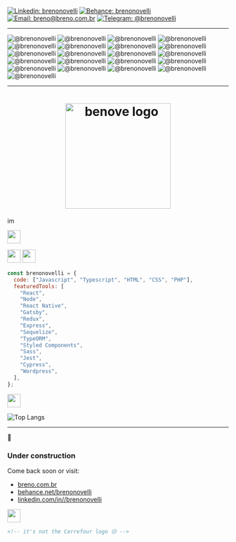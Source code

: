 [![Linkedin: brenonovelli](https://img.shields.io/badge/-brenonovelli-0077B5?style=for-the-badge&logo=Linkedin&logoColor=white)](https://www.linkedin.com/in/brenonovelli/)
[![Behance: brenonovelli](https://img.shields.io/badge/-brenonovelli-1769FF?style=for-the-badge&logo=Behance&logoColor=white)](https://www.behance.com/brenonovelli/)
[![Email: breno@breno.com.br](https://img.shields.io/badge/-breno@breno.com.br-D14836?style=for-the-badge&logo=Gmail&labelColor=&logoColor=white)](mailto:breno@breno.com.br)
[![Telegram: @brenonovelli](https://img.shields.io/badge/-@brenonovelli-2CA5E0?style=for-the-badge&logo=Telegram&labelColor=&logoColor=white)](https://t.me/brenonovelli)

---

![ @brenonovelli](https://img.shields.io/badge/JavaScript-282A37?style=for-the-badge&logo=JavaScript)
![ @brenonovelli](https://img.shields.io/badge/TypeScript-eeeeee?style=for-the-badge&logo=TypeScript)
![ @brenonovelli](https://img.shields.io/badge/HTML5-E34F26?style=for-the-badge&logo=HTML5&logoColor=white)
![ @brenonovelli](https://img.shields.io/badge/CSS3-1572B6?style=for-the-badge&logo=CSS3)
![ @brenonovelli](https://img.shields.io/badge/React-0088CC?style=for-the-badge&logo=React&logoColor=white)
![ @brenonovelli](https://img.shields.io/badge/Node.JS-339933?style=for-the-badge&logo=Node.JS&logoColor=white)
![ @brenonovelli](https://img.shields.io/badge/Next.js-111111?style=for-the-badge&logo=Next.js)
![ @brenonovelli](https://img.shields.io/badge/Gatsby-663399?style=for-the-badge&logo=Gatsby)
![ @brenonovelli](https://img.shields.io/badge/Redux-764ABC?style=for-the-badge&logo=Redux)
![ @brenonovelli](https://img.shields.io/badge/Styled_Components-DB7093?style=for-the-badge&logo=styled-components&logoColor=white)
![ @brenonovelli](https://img.shields.io/badge/Sass-CC6699?style=for-the-badge&logo=Sass&logoColor=white)
![ @brenonovelli](https://img.shields.io/badge/Storybook-FF4785?style=for-the-badge&logo=Storybook&logoColor=white)
![ @brenonovelli](https://img.shields.io/badge/Jest-C21325?style=for-the-badge&logo=Jest)
![ @brenonovelli](https://img.shields.io/badge/Cypress-17202C?style=for-the-badge&logo=Cypress)
![ @brenonovelli](https://img.shields.io/badge/Vercel-111111?style=for-the-badge&logo=Vercel)
![ @brenonovelli](https://img.shields.io/badge/Netlify-139CAB?style=for-the-badge&logo=Netlify&logoColor=white)
![ @brenonovelli](https://img.shields.io/badge/WordPress-21759B?style=for-the-badge&logo=WordPress)
![ @brenonovelli](https://img.shields.io/badge/Affinity_Designer-1B72BE?style=for-the-badge&logo=Affinity-Designer)
![ @brenonovelli](https://img.shields.io/badge/Affinity_Photo-7E4DD2?style=for-the-badge&logo=affinity-photo&logoColor=white)
![ @brenonovelli](https://img.shields.io/badge/Adobe_XD-FF26BE?style=for-the-badge&logo=adobe-xd&logoColor=white)
![ @brenonovelli](https://img.shields.io/badge/Figma-F24E1E?style=for-the-badge&logo=Figma&logoColor=white)

---

<h1 align="center">
  <img src="https://github.com/brenonovelli/brenonovelli/raw/master/assets/b.logo.gif" height="240" alt="benove logo" />
</h1>


<p>
  <img src="https://github.com/brenonovelli/brenonovelli/raw/master/assets/import.svg" height="16" alt="import * as benove" />
</p>

<p>
  <img src="https://github.com/brenonovelli/brenonovelli/raw/master/assets/b.profile.svg" height="30" />
</p>

<p>
  <img src="https://github.com/brenonovelli/brenonovelli/raw/master/assets/b.dev.svg" height="30" />

  <img src="https://github.com/brenonovelli/brenonovelli/raw/master/assets/b.des.svg" height="30" />
</p>

```javascript
const brenonovelli = {
  code: ["Javascript", "Typescript", "HTML", "CSS", "PHP"],
  featuredTools: [
    "React",
    "Node",
    "React Native",
    "Gatsby",
    "Redux",
    "Express",
    "Sequelize",
    "TypeORM",
    "Styled Components",
    "Sass",
    "Jest",
    "Cypress",
    "Wordpress",
  ],
};
```

<p>
  <img src="https://github.com/brenonovelli/brenonovelli/raw/master/assets/b.stats.svg" height="30" />
</p>

![Top Langs](https://github-readme-stats.vercel.app/api/top-langs/?username=brenonovelli&layout=compact)

---

<p>
  🚧
</p>

### Under construction

Come back soon or visit:

- [breno.com.br](https://www.breno.com.br)
- [behance.net/brenonovelli](https://www.behance.net/brenonovelli)
- [linkedin.com/in//brenonovelli](https://www.linkedin.com/in//brenonovelli)

<div>
  <img src="https://github.com/brenonovelli/brenonovelli/raw/master/assets/b.end.svg" height="30" />
</div>

```html
<!-- it's not the Carrefour logo 😒 -->
```

<!--
**brenonovelli/brenonovelli** is a ✨ _special_ ✨ repository because its `README.md` (this file) appears on your GitHub profile.

Here are some ideas to get you started:

- 🔭 I’m currently working on ...
- 🌱 I’m currently learning ...
- 👯 I’m looking to collaborate on ...
- 🤔 I’m looking for help with ...
- 💬 Ask me about ...
- 📫 How to reach me: ...
- 😄 Pronouns: ...
- ⚡ Fun fact: ...
-->

